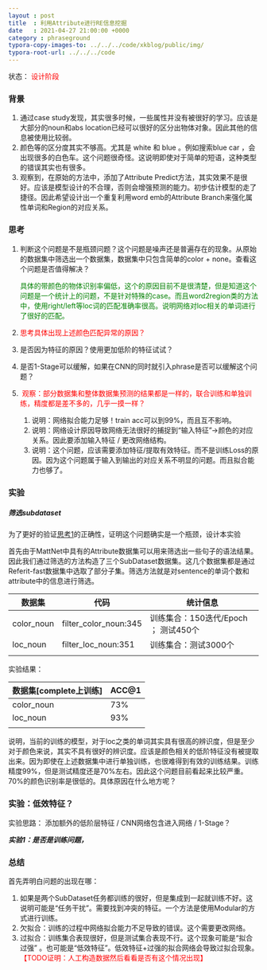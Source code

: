 ```yaml
---
layout : post
title  : 利用Attribute进行RE信息挖掘
date   : 2021-04-27 21:00:00 +0000
category : phraseground
typora-copy-images-to: ../../../code/xkblog/public/img/
typora-root-url: ../../../code
---
```


状态： <font color='red'>设计阶段</font>

### 背景

1. 通过case study发现，其实很多时候，一些属性并没有被很好的学习。应该是大部分的noun和abs location已经可以很好的区分出物体对象。因此其他的信息被使用比较弱。
2. 颜色等的区分度其实不够高。尤其是 white 和 blue 。例如搜索blue car ，会出现很多的白色车。这个问题很奇怪。这说明即使对于简单的短语，这种类型的错误其实也有很多。
3. 观察到，在原始的方法中，添加了Attribute Predict方法，其实效果不是很好。应该是模型设计的不合理，否则会增强预测的能力。初步估计模型的走了捷径。因此希望设计出一个重复利用word emb的Attribute Branch来强化属性单词和Region的对应关系。

### 思考

1. 判断这个问题是不是瓶颈问题？这个问题是噪声还是普遍存在的现象。从原始的数据集中筛选出一个数据集，数据集中只包含简单的color + none。查看这个问题是否值得解决？

   <font color='green'>具体的带颜色的物体识别率偏低，这个的原因目前不是很清楚，但是知道这个问题是一个统计上的问题，不是针对特殊的case。而且word2region类的方法中，使用right/left等loc词的匹配准确率很高。说明网络对loc相关的单词进行了很好的匹配。</font>

2.  <font color='red'>思考具体出现上述颜色匹配异常的原因？</font>

   1. 是否因为特征的原因？使用更加低阶的特征试试？
   2. 是否1-Stage可以缓解，如果在CNN的同时就引入phrase是否可以缓解这个问题？

3. <font color='red'> 观察：部分数据集和整体数据集预测的结果都是一样的，联合训练和单独训练，精度都是差不多的，几乎一摸一样？ </font>

   1. 说明：网络拟合能力足够！train acc可以到99%，而且互不影响。
   2. 说明：网络设计原因导致网络无法很好的捕捉到“输入特征”->颜色的对应关系。因此要添加输入特征 / 更改网络结构。
   3. 说明：这个问题，应该需要添加特征/提取有效特征。而不是训练Loss的原因。因为这个问题属于输入到输出的对应关系不明显的问题。而且拟合能力也够了。

### 实验

##### 筛选subdataset

为了更好的验证[思考1](#思考)的正确性，证明这个问题确实是一个瓶颈，设计本实验

首先由于MattNet中具有的Attribute数据集可以用来筛选出一些句子的语法结果。因此我们通过筛选的方法构造了三个SubDataset数据集。这几个数据集都是通过Referit-fast数据集中选取了部分子集。筛选方法就是对sentence的单词个数和attribute中的信息进行筛选。

| 数据集     | 代码                  | 统计信息                             |
| ---------- | --------------------- | ------------------------------------ |
| color_noun | filter_color_noun:345 | 训练集合：150迭代/Epoch ； 测试450个 |
| loc_noun   | filter_loc_noun:351   | 训练集合：测试3000个                 |
|            |                       |                                      |

实验结果：

| 数据集[complete上训练] | ACC@1 |
| ---------------------- | ----- |
| color_noun             | 73%   |
| loc_noun               | 93%   |
|                        |       |

说明，当前的训练的模型，对于loc之类的单词其实具有很高的辨识度，但是至少对于颜色来说，其实不具有很好的辨识度。应该是颜色相关的低阶特征没有被提取出来。因为即使在上述数据集中进行单独训练，也很难得到有效的训练结果。训练精度99%，但是测试精度还是70%左右。因此这个问题目前看起来比较严重。70%的颜色识别率是很低的。具体原因在什么地方呢？

### 实验：低效特征？

实验思路： 添加额外的低阶层特征 / CNN网络包含进入网络 / 1-Stage？

***实验1：是否是训练问题，***

### 总结

首先弄明白问题的出现在哪： 

1. 如果是两个SubDataset任务都训练的很好，但是集成到一起就训练不好。这说明可能是“任务干扰”。需要找到冲突的特征。一个方法是使用Modular的方式进行训练。
2. 欠拟合：训练的过程中网络拟合能力不足导致的错误。这个需要更改网络。
3. 过拟合：训练集合表现很好，但是测试集合表现不行。这个现象可能是“拟合过强” 。也可能是“低效特征”。低效特征+过强的拟合网络会导致过拟合现象。<font color='red'>【TODO证明：人工构造数据然后看看是否有这个情况出现】</font>

